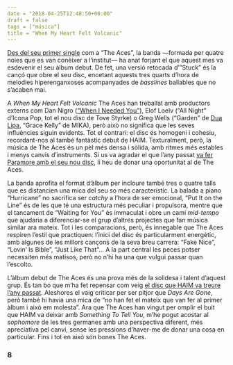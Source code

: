 ```yaml
---
date = "2018-04-25T12:48:50+00:00"
draft = false
tags = ["música"]
title = "When My Heart Felt Volcanic"
---
```

[Des del seu primer single](http://enricllonch.com/post/162233486164/i-dont-like-being-honest) com a “The Aces”, la banda —formada per quatre noies que es van conèixer a l’institut— ha anat forjant el que aquest mes va esdevenir el seu àlbum debut. De fet, una versió retocada d’”Stuck” és la cançó que obre el seu disc, encetant aquests tres quarts d’hora de melodies hiperenganxoses acompanyades de _basslines_ ballables que no s’acaben mai.<!-- more -->

A _When My Heart Felt Volcanic_ The Aces han treballat amb productors externs com Dan Nigro ([“When I Needed You”](http://enricllonch.com/post/128098849359/emotion)), Elof Loelv (“All Night” d’Icona Pop, tot el nou disc de Tove Styrke) o Greg Wells (“Garden” de [Dua Lipa](http://enricllonch.com/post/161733353139/dua-lipa), “Grace Kelly” de MIKA), però això no significa que les seves influències siguin evidents. Tot el contrari: el disc és homogeni i cohesiu, recordant-nos al també fantàstic debut de HAIM. Texturalment, però, la música de The Aces és un pèl més densa i sòlida, amb ritmes més estables i menys canvis d’instruments. Si us va agradar el que l’any passat [va fer Paramore amb el seu nou disc](http://enricllonch.com/post/163637704879/after-laughter), li heu de donar una oportunitat al de The Aces.

La banda aprofita el format d’àlbum per incloure també tres o quatre talls que es distancien una mica del seu so més característic. La balada a piano “Hurricane” no sacrifica ser _catchy_ a l’hora de ser emocional, “Put It on the Line” és de les que té una estructura més peculiar i propulsora, mentre que el tancament de “Waiting for You” és immaculat i obre un camí _mid-tempo_ que ajudaria a diferenciar-se el grup d’altres projectes que fan música similar ara mateix. Tot i les comparacions, però, és innegable que The Aces respiren l’estil que practiquen: l’inici del disc és particularment energètic, amb algunes de les millors cançons de la seva breu carrera: “Fake Nice”, “Lovin’ Is Bible”, “Just Like That”... A la part central les peces potser necessiten més matisos, però no n’hi ha una que vulgui passar quan l’escolto.

L’àlbum debut de The Aces és una prova més de la solidesa i talent d’aquest grup. És tan bo que m’ha fet repensar com veig [el disc que HAIM va treure l’any passat](http://enricllonch.com/post/163297831944/something-to-tell-you). Aleshores el vaig criticar per ser pitjor que _Days Are Gone_, però també hi havia una mica de “no han fet el mateix que van fer al primer àlbum i això em molesta”. Ara que The Aces han vingut per omplir el buit que HAIM va deixar amb _Something To Tell You_, m’he pogut acostar al _sophomore_ de les tres germanes amb una perspectiva diferent, més apreciativa pel canvi, sense les pressions d’haver-me de donar una cosa en particular. Fins i tot en això són bones The Aces.

### 8